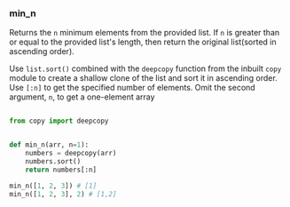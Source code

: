 ### min_n

Returns the `n` minimum elements from the provided list. If `n` is greater than or equal to the provided list's length, then return the original list(sorted in ascending order).

Use `list.sort()` combined with the `deepcopy` function from the inbuilt `copy` module to create a shallow clone of the list and sort it in ascending order. Use `[:n]` to get the specified number of elements. Omit the second argument, `n`, to get a one-element array

```python

from copy import deepcopy


def min_n(arr, n=1):
    numbers = deepcopy(arr)
    numbers.sort()
    return numbers[:n]
```

```python
min_n([1, 2, 3]) # [1]
min_n([1, 2, 3], 2) # [1,2]
```